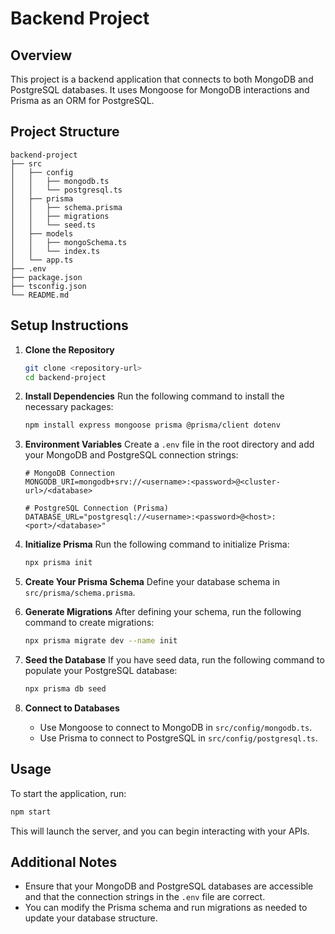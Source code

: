 # Backend Project

## Overview
This project is a backend application that connects to both MongoDB and PostgreSQL databases. It uses Mongoose for MongoDB interactions and Prisma as an ORM for PostgreSQL.

## Project Structure
```
backend-project
├── src
│   ├── config
│   │   ├── mongodb.ts
│   │   └── postgresql.ts
│   ├── prisma
│   │   ├── schema.prisma
│   │   ├── migrations
│   │   └── seed.ts
│   ├── models
│   │   ├── mongoSchema.ts
│   │   └── index.ts
│   └── app.ts
├── .env
├── package.json
├── tsconfig.json
└── README.md
```

## Setup Instructions

1. **Clone the Repository**
   ```bash
   git clone <repository-url>
   cd backend-project
   ```

2. **Install Dependencies**
   Run the following command to install the necessary packages:
   ```bash
   npm install express mongoose prisma @prisma/client dotenv
   ```

3. **Environment Variables**
   Create a `.env` file in the root directory and add your MongoDB and PostgreSQL connection strings:
   ```properties
   # MongoDB Connection
   MONGODB_URI=mongodb+srv://<username>:<password>@<cluster-url>/<database>

   # PostgreSQL Connection (Prisma)
   DATABASE_URL="postgresql://<username>:<password>@<host>:<port>/<database>"
   ```

4. **Initialize Prisma**
   Run the following command to initialize Prisma:
   ```bash
   npx prisma init
   ```

5. **Create Your Prisma Schema**
   Define your database schema in `src/prisma/schema.prisma`.

6. **Generate Migrations**
   After defining your schema, run the following command to create migrations:
   ```bash
   npx prisma migrate dev --name init
   ```

7. **Seed the Database**
   If you have seed data, run the following command to populate your PostgreSQL database:
   ```bash
   npx prisma db seed
   ```

8. **Connect to Databases**
   - Use Mongoose to connect to MongoDB in `src/config/mongodb.ts`.
   - Use Prisma to connect to PostgreSQL in `src/config/postgresql.ts`.

## Usage
To start the application, run:
```bash
npm start
```

This will launch the server, and you can begin interacting with your APIs.

## Additional Notes
- Ensure that your MongoDB and PostgreSQL databases are accessible and that the connection strings in the `.env` file are correct.
- You can modify the Prisma schema and run migrations as needed to update your database structure.